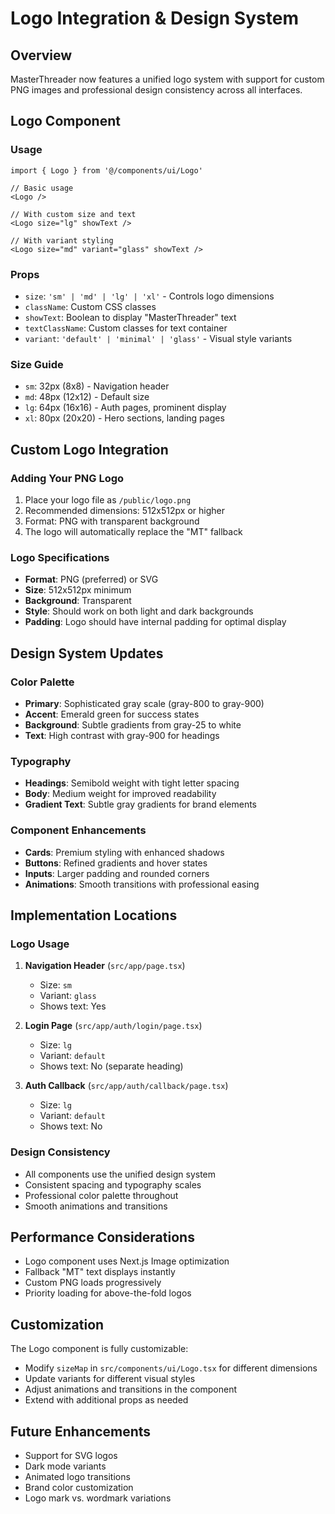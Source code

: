 # Logo Integration & Design System

## Overview
MasterThreader now features a unified logo system with support for custom PNG images and professional design consistency across all interfaces.

## Logo Component

### Usage
```tsx
import { Logo } from '@/components/ui/Logo'

// Basic usage
<Logo />

// With custom size and text
<Logo size="lg" showText />

// With variant styling
<Logo size="md" variant="glass" showText />
```

### Props
- `size`: `'sm' | 'md' | 'lg' | 'xl'` - Controls logo dimensions
- `className`: Custom CSS classes
- `showText`: Boolean to display "MasterThreader" text
- `textClassName`: Custom classes for text container
- `variant`: `'default' | 'minimal' | 'glass'` - Visual style variants

### Size Guide
- `sm`: 32px (8x8) - Navigation header
- `md`: 48px (12x12) - Default size
- `lg`: 64px (16x16) - Auth pages, prominent display
- `xl`: 80px (20x20) - Hero sections, landing pages

## Custom Logo Integration

### Adding Your PNG Logo
1. Place your logo file as `/public/logo.png`
2. Recommended dimensions: 512x512px or higher
3. Format: PNG with transparent background
4. The logo will automatically replace the "MT" fallback

### Logo Specifications
- **Format**: PNG (preferred) or SVG
- **Size**: 512x512px minimum
- **Background**: Transparent
- **Style**: Should work on both light and dark backgrounds
- **Padding**: Logo should have internal padding for optimal display

## Design System Updates

### Color Palette
- **Primary**: Sophisticated gray scale (gray-800 to gray-900)
- **Accent**: Emerald green for success states
- **Background**: Subtle gradients from gray-25 to white
- **Text**: High contrast with gray-900 for headings

### Typography
- **Headings**: Semibold weight with tight letter spacing
- **Body**: Medium weight for improved readability
- **Gradient Text**: Subtle gray gradients for brand elements

### Component Enhancements
- **Cards**: Premium styling with enhanced shadows
- **Buttons**: Refined gradients and hover states
- **Inputs**: Larger padding and rounded corners
- **Animations**: Smooth transitions with professional easing

## Implementation Locations

### Logo Usage
1. **Navigation Header** (`src/app/page.tsx`)
   - Size: `sm`
   - Variant: `glass`
   - Shows text: Yes

2. **Login Page** (`src/app/auth/login/page.tsx`)
   - Size: `lg`
   - Variant: `default`
   - Shows text: No (separate heading)

3. **Auth Callback** (`src/app/auth/callback/page.tsx`)
   - Size: `lg`
   - Variant: `default`
   - Shows text: No

### Design Consistency
- All components use the unified design system
- Consistent spacing and typography scales
- Professional color palette throughout
- Smooth animations and transitions

## Performance Considerations
- Logo component uses Next.js Image optimization
- Fallback "MT" text displays instantly
- Custom PNG loads progressively
- Priority loading for above-the-fold logos

## Customization
The Logo component is fully customizable:
- Modify `sizeMap` in `src/components/ui/Logo.tsx` for different dimensions
- Update variants for different visual styles
- Adjust animations and transitions in the component
- Extend with additional props as needed

## Future Enhancements
- Support for SVG logos
- Dark mode variants
- Animated logo transitions
- Brand color customization
- Logo mark vs. wordmark variations 